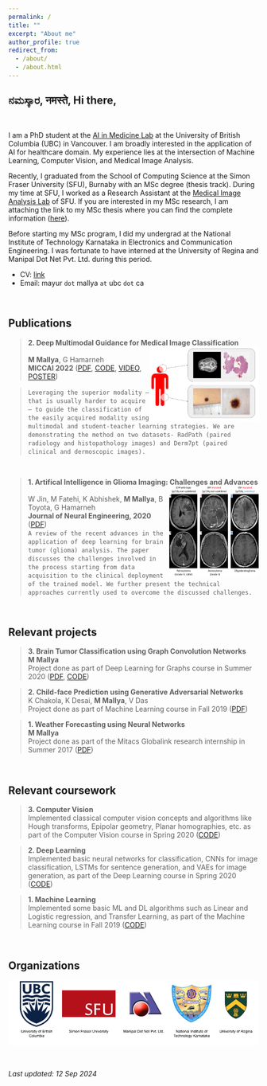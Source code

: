 ```yaml
---
permalink: /
title: ""
excerpt: "About me"
author_profile: true
redirect_from: 
  - /about/
  - /about.html
---
```



ನಮಸ್ಕಾರ, नमस्ते, Hi there,
---

<br/>

I am a PhD student at the [AI in Medicine Lab](https://www.aimlab.ca) at the University of British Columbia (UBC) in Vancouver. I am broadly interested in the application of AI for healthcare domain. My experience lies at the intersection of Machine Learning, Computer Vision, and Medical Image Analysis.

Recently, I graduated from the School of Computing Science at the Simon Fraser University (SFU), Burnaby with an MSc degree (thesis track). During my time at SFU, I worked as a Research Assistant at the [Medical Image Analysis Lab](https://www.medicalimageanalysis.com/) of SFU. If you are interested in my MSc research, I am attaching the link to my MSc thesis where you can find the complete information ([here](https://summit.sfu.ca/item/35342)).

Before starting my MSc program, I did my undergrad at the National Institute of Technology Karnataka in Electronics and Communication Engineering. I was fortunate to have interned at the University of Regina and Manipal Dot Net Pvt. Ltd. during this period. 

- CV: [link](https://drive.google.com/file/d/166iHlMqO28MaFuxZTuiLbNNly7qdmj4p/view?usp=sharing)
- Email: mayur `dot` mallya `at` ubc `dot` ca

<br/>

Publications
---

> **2. Deep Multimodal Guidance for Medical Image Classification**  
> <img src="/images/website_MMG.png" width="220" height="150" align="right">   
> **M Mallya**, G Hamarneh  
> **MICCAI 2022** ([PDF](https://arxiv.org/pdf/2203.05683.pdf), [CODE](https://github.com/mayurmallya/DeepGuide), [VIDEO](https://youtu.be/pC3P1k4NpvY), [POSTER](https://drive.google.com/file/d/1uBZDnhzbU-1zGmuPGFb2tqWlaSnAstz-/view))

<!--[3MT video](https://youtu.be/hy-haCkZsNo))  -->

> `Leveraging the superior modality – that is usually harder to acquire – to guide the classification of the easily acquired modality using multimodal and student-teacher learning strategies. We are demonstrating the method on two datasets- RadPath (paired radiology and histopathology images) and Derm7pt (paired clinical and dermoscopic images).`  

<br/>

> **1. Artifical Intelligence in Glioma Imaging: Challenges and Advances**  
> <img src="/images/website_aiglioma.jpg" width="180" height="180" align="right">   
> W Jin, M Fatehi, K Abhishek, **M Mallya**, B Toyota, G Hamarneh  
> **Journal of Neural Engineering, 2020** ([PDF](https://iopscience.iop.org/article/10.1088/1741-2552/ab8131/pdf))  
> `A review of the recent advances in the application of deep learning for brain tumor (glioma) analysis. The paper discusses the challenges involved in the process starting from data acquisition to the clinical deployment of the trained model. We further present the technical approaches currently used to overcome the discussed challenges.`

<br/>

Relevant projects
---

> **3. Brain Tumor Classification using Graph Convolution Networks**  
> **M Mallya**  
> Project done as part of Deep Learning for Graphs course in Summer 2020 ([PDF](https://drive.google.com/file/d/1sJLczysTd3q0PM0y9ivzrzeppJ16H0Pu/view?usp=sharing), [CODE](https://github.com/mayurmallya/Brain-Tumor-Classification-Using-GCNs))  

> **2. Child-face Prediction using Generative Adversarial Networks**  
> K Chakola, K Desai, **M Mallya**, V Das  
> Project done as part of Machine Learning course in Fall 2019 ([PDF](https://drive.google.com/file/d/14K05syATqXhwqT9yEWfSeEOgb_Cyig7l/view?usp=sharing))  

> **1. Weather Forecasting using Neural Networks**  
> **M Mallya**  
> Project done as part of the Mitacs Globalink research internship in Summer 2017 ([PDF](https://drive.google.com/file/d/0B3f97bMqsNFhTElxUm9GV1RKb29iekNvUjFTRXd2NTFaTThF/view?usp=sharing&resourcekey=0-o7hGCoTPfB87xhQRS88HPA))  

<br/>

Relevant coursework
---

> **3. Computer Vision**  
> Implemented classical computer vision concepts and algorithms like Hough transforms, Epipolar geometry, Planar homographies, etc. as part of the Computer Vision course in Spring 2020 ([CODE](https://github.com/mayurmallya/Computer-Vision))

> **2. Deep Learning**  
> Implemented basic neural networks for classification, CNNs for image classification, LSTMs for sentence generation, and VAEs for image generation, as part of the Deep Learning course in Spring 2020 ([CODE](https://github.com/mayurmallya/Deep-Learning-basics))


> **1. Machine Learning**  
> Implemented some basic ML and DL algorithms such as Linear and Logistic regression, and Transfer Learning, as part of the Machine Learning course in Fall 2019 ([CODE](https://github.com/mayurmallya/Machine-Learning))

<br/>

Organizations
---

![](/images/website_orgs.png)

<br/>

*Last updated: 12 Sep 2024*
